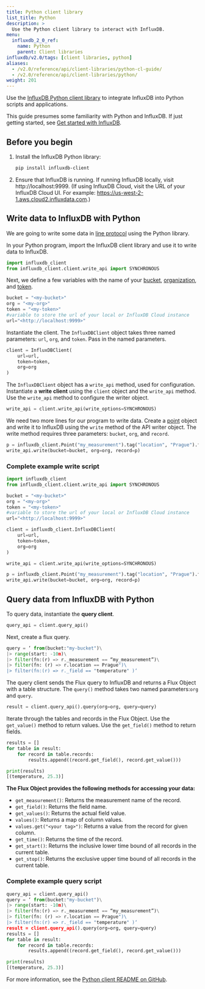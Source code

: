 ```yaml
---
title: Python client library
list_title: Python
description: >
  Use the Python client library to interact with InfluxDB.
menu:
  influxdb_2_0_ref:
    name: Python
    parent: Client libraries
influxdb/v2.0/tags: [client libraries, python]
aliases:
  - /v2.0/reference/api/client-libraries/python-cl-guide/
  - /v2.0/reference/api/client-libraries/python/
weight: 201
---
```


Use the [InfluxDB Python client library](https://github.com/influxdata/influxdb-client-python) to integrate InfluxDB into Python scripts and applications.

This guide presumes some familiarity with Python and InfluxDB.
If just getting started, see [Get started with InfluxDB](/v2.0/get-started/).

## Before you begin

1. Install the InfluxDB Python library:

    ```sh
    pip install influxdb-client
    ```

2. Ensure that InfluxDB is running.
   If running InfluxDB locally, visit http://localhost:9999.
   (If using InfluxDB Cloud, visit the URL of your InfluxDB Cloud UI.
   For example: https://us-west-2-1.aws.cloud2.influxdata.com.)

## Write data to InfluxDB with Python

We are going to write some data in [line protocol](/v2.0/reference/syntax/line-protocol/) using the Python library.

In your Python program, import the InfluxDB client library and use it to write data to InfluxDB.

```python
import influxdb_client
from influxdb_client.client.write_api import SYNCHRONOUS
```

Next, we define a few variables with the name of your [bucket](/v2.0/organizations/buckets/), [organization](/v2.0/organizations/), and [token](/v2.0/security/tokens/).

```python
bucket = "<my-bucket>"
org = "<my-org>"
token = "<my-token>"
#variable to store the url of your local or InfluxDB Cloud instance
url="<http://localhost:9999>"
```

Instantiate the client. The `InfluxDBClient` object takes three named parameters: `url`, `org`, and `token`. Pass in the named parameters. 

```python
client = InfluxDBClient(
    url=url,
    token=token,
    org=org
)
```
The `InfluxDBClient` object has a `write_api` method, used for configuration. Instantiate a **write client** using the `client` object and the `write_api` method. Use the `write_api` method to configure the writer object.

```python
write_api = client.write_api(write_options=SYNCHRONOUS)
```

We need two more lines for our program to write data.
Create a [point](/v2.0/reference/glossary/#point) object and write it to InfluxDB using the `write` method of the API writer object.
The write method requires three parameters: `bucket`, `org`, and `record`.

```python
p = influxdb_client.Point("my_measurement").tag("location", "Prague").field("temperature", 25.3)
write_api.write(bucket=bucket, org=org, record=p)
```

### Complete example write script

```python
import influxdb_client
from influxdb_client.client.write_api import SYNCHRONOUS

bucket = "<my-bucket>"
org = "<my-org>"
token = "<my-token>"
#variable to store the url of your local or InfluxDB Cloud instance
url="<http://localhost:9999>"

client = influxdb_client.InfluxDBClient(
    url=url,
    token=token,
    org=org
)

write_api = client.write_api(write_options=SYNCHRONOUS)

p = influxdb_client.Point("my_measurement").tag("location", "Prague").field("temperature", 25.3)
write_api.write(bucket=bucket, org=org, record=p)
```
## Query data from InfluxDB with Python

To query data, instantiate the **query client**. 

```python
query_api = client.query_api()
```

Next, create a flux query. 

```python
query = ‘ from(bucket:"my-bucket")\
|> range(start: -10m)\
|> filter(fn:(r) => r._measurement == “my_measurement”)\
|> filter(fn: (r) => r.location == Prague")\
|> filter(fn:(r) => r._field == "temperature" )‘
```

The query client sends the Flux query to InfluxDB and returns a Flux Object with a table structure. The `query()` method takes two named parameters:`org` and `query`.  

```python
result = client.query_api().query(org=org, query=query)
```

Iterate through the tables and records in the Flux Object.
Use the `get_value()` method to return values.
Use the `get_field()` method to return fields.
```python
results = []
for table in result:
    for record in table.records:
        results.append((record.get_field(), record.get_value()))

print(results)
[(temperature, 25.3)]
```

**The Flux Object provides the following methods for accessing your data:**

- `get_measurement()`: Returns the measurement name of the record.
- `get_field()`: Returns the field name.
- `get_values()`: Returns the actual field value.
- `values()`: Returns a map of column values.
- `values.get("<your tag>")`: Returns a value from the record for given column.
- `get_time()`: Returns the time of the record.
- `get_start()`: Returns the inclusive lower time bound of all records in the current table.
- `get_stop()`: Returns the exclusive upper time bound of all records in the current table.


### Complete example query script

```python
query_api = client.query_api()
query = ‘ from(bucket:"my-bucket")\
|> range(start: -10m)\
|> filter(fn:(r) => r._measurement == “my_measurement”)\
|> filter(fn: (r) => r.location == Prague")\
|> filter(fn:(r) => r._field == "temperature" )‘
result = client.query_api().query(org=org, query=query)
results = []
for table in result:
    for record in table.records:
        results.append((record.get_field(), record.get_value()))

print(results)
[(temperature, 25.3)]
```

For more information, see the [Python client README on GitHub](https://github.com/influxdata/influxdb-client-python).